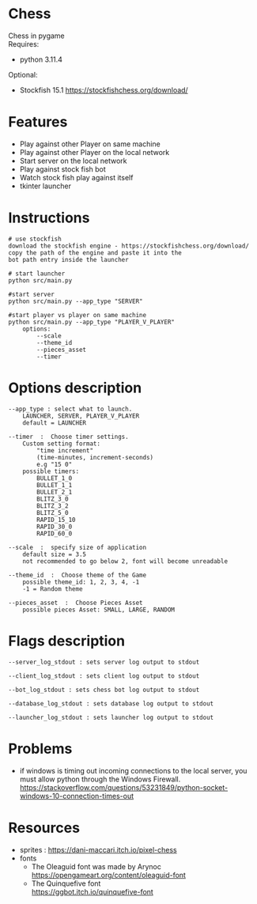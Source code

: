 # Chess
Chess in pygame\
Requires:
  - python 3.11.4

Optional:  
  - Stockfish 15.1 https://stockfishchess.org/download/

# Features
 - Play against other Player on same machine
 - Play against other Player on the local network
 - Start server on the local network
 - Play against stock fish bot
 - Watch stock fish play against itself
 - tkinter launcher
		  
# Instructions
```
# use stockfish
download the stockfish engine - https://stockfishchess.org/download/
copy the path of the engine and paste it into the
bot path entry inside the launcher

# start launcher
python src/main.py

#start server
python src/main.py --app_type "SERVER"

#start player vs player on same machine
python src/main.py --app_type "PLAYER_V_PLAYER"
    options:
        --scale
        --theme_id
        --pieces_asset
        --timer
```

# Options description
```
--app_type : select what to launch. 
    LAUNCHER, SERVER, PLAYER_V_PLAYER
    default = LAUNCHER

--timer  :  Choose timer settings.
    Custom setting format: 
        "time increment" 
        (time-minutes, increment-seconds)
        e.g "15 0"
    possible timers:
        BULLET_1_0 
        BULLET_1_1 
        BULLET_2_1
        BLITZ_3_0 
        BLITZ_3_2 
        BLITZ_5_0
        RAPID_15_10 
        RAPID_30_0 
        RAPID_60_0
  
--scale  :  specify size of application
    default size = 3.5
    not recommended to go below 2, font will become unreadable

--theme_id  :  Choose theme of the Game
    possible theme_id: 1, 2, 3, 4, -1
    -1 = Random theme
        
--pieces_asset  :  Choose Pieces Asset
    possible pieces Asset: SMALL, LARGE, RANDOM

```

# Flags description

```
--server_log_stdout : sets server log output to stdout

--client_log_stdout : sets client log output to stdout

--bot_log_stdout : sets chess bot log output to stdout

--database_log_stdout : sets database log output to stdout

--launcher_log_stdout : sets launcher log output to stdout
```

# Problems
 - if windows is timing out incoming connections to the local server,
you must allow python through the Windows Firewall.
https://stackoverflow.com/questions/53231849/python-socket-windows-10-connection-times-out

# Resources
- sprites : https://dani-maccari.itch.io/pixel-chess
- fonts 
  - The Oleaguid font was made by Arynoc https://opengameart.org/content/oleaguid-font
  - The Quinquefive font\
  https://ggbot.itch.io/quinquefive-font
